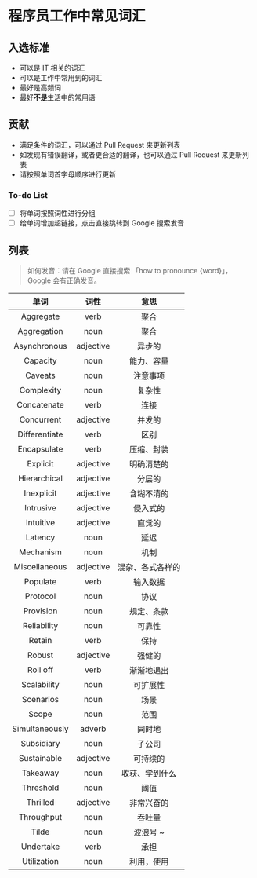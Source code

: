 # 程序员工作中常见词汇

## 入选标准

- 可以是 IT 相关的词汇
- 可以是工作中常用到的词汇
- 最好是高频词
- 最好**不是**生活中的常用语

## 贡献

- 满足条件的词汇，可以通过 Pull Request 来更新列表
- 如发现有错误翻译，或者更合适的翻译，也可以通过 Pull Request 来更新列表
- 请按照单词首字母顺序进行更新

### To-do List

- [ ] 将单词按照词性进行分组
- [ ] 给单词增加超链接，点击直接跳转到 Google 搜索发音

## 列表

> 如何发音：请在 Google 直接搜索 「how to pronounce {word}」，Google 会有正确发音。

|      单词      |   词性    |       意思       |
| :------------: | :-------: | :--------------: |
|   Aggregate    |   verb    |       聚合       |
|  Aggregation   |   noun    |       聚合       |
|  Asynchronous  | adjective |      异步的      |
|    Capacity    |   noun    |    能力、容量    |
|    Caveats     |   noun    |     注意事项     |
|   Complexity   |   noun    |      复杂性      |
|  Concatenate   |   verb    |       连接       |
|   Concurrent   | adjective |      并发的      |
| Differentiate  |   verb    |       区别       |
|  Encapsulate   |   verb    |    压缩、封装    |
|    Explicit    | adjective |    明确清楚的    |
|  Hierarchical  | adjective |      分层的      |
|   Inexplicit   | adjective |    含糊不清的    |
|   Intrusive    | adjective |     侵入式的     |
|   Intuitive    | adjective |      直觉的      |
|    Latency     |   noun    |       延迟       |
|   Mechanism    |   noun    |       机制       |
| Miscellaneous  | adjective | 混杂、各式各样的 |
|    Populate    |   verb    |     输入数据     |
|    Protocol    |   noun    |       协议       |
|   Provision    |   noun    |    规定、条款    |
|  Reliability   |   noun    |      可靠性      |
|     Retain     |   verb    |       保持       |
|     Robust     | adjective |      强健的      |
|    Roll off    |   verb    |    渐渐地退出    |
|  Scalability   |   noun    |     可扩展性     |
|   Scenarios    |   noun    |       场景       |
|     Scope      |   noun    |       范围       |
| Simultaneously |  adverb   |      同时地      |
|   Subsidiary   |   noun    |      子公司      |
|  Sustainable   | adjective |     可持续的     |
|    Takeaway    |   noun    |  收获、学到什么  |
|   Threshold    |   noun    |       阈值       |
|    Thrilled    | adjective |    非常兴奋的    |
|   Throughput   |   noun    |      吞吐量      |
|     Tilde      |   noun    |     波浪号 ~     |
|   Undertake    |   verb    |       承担       |
|  Utilization   |   noun    |    利用，使用    |
